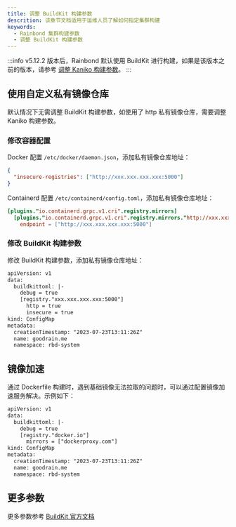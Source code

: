 ```yaml
---
title: 调整 BuildKit 构建参数
descrition: 该章节文档适用于运维人员了解如何指定集群构建
keywords:
  - Rainbond 集群构建参数
  - 调整 BuildKit 构建参数
---
```


:::info
v5.12.2 版本后，Rainbond 默认使用 BuildKit 进行构建，如果是该版本之前的版本，请参考 [调整 Kaniko 构建参数](https://v5.14-docs.rainbond.com/docs/ops-guide/management/kaniko-args)。
:::

## 使用自定义私有镜像仓库

默认情况下无需调整 BuildKit 构建参数，如使用了 http 私有镜像仓库，需要调整 Kaniko 构建参数。

### 修改容器配置

Docker 配置 `/etc/docker/daemon.json`，添加私有镜像仓库地址：

```json
{
  "insecure-registries": ["http://xxx.xxx.xxx.xxx:5000"]
}
```

Containerd 配置 `/etc/containerd/config.toml`，添加私有镜像仓库地址：

```toml
[plugins."io.containerd.grpc.v1.cri".registry.mirrors]
  [plugins."io.containerd.grpc.v1.cri".registry.mirrors."http://xxx.xxx.xxx.xxx:5000"]
    endpoint = ["http://xxx.xxx.xxx.xxx:5000"]
```

### 修改 BuildKit 构建参数

修改 BuildKit 构建参数，添加私有镜像仓库地址：

```diff title="kubectl edit cm goodrain.me -n rbd-system"
apiVersion: v1
data:
  buildkittoml: |-
    debug = true
    [registry."xxx.xxx.xxx.xxx:5000"]
      http = true
      insecure = true
kind: ConfigMap
metadata:
  creationTimestamp: "2023-07-23T13:11:26Z"
  name: goodrain.me
  namespace: rbd-system
```

## 镜像加速

通过 Dockerfile 构建时，遇到基础镜像无法拉取的问题时，可以通过配置镜像加速服务解决。示例如下：

```diff title="kubectl edit cm goodrain.me -n rbd-system"
apiVersion: v1
data:
  buildkittoml: |-
    debug = true
    [registry."docker.io"]
      mirrors = ["dockerproxy.com"]
kind: ConfigMap
metadata:
  creationTimestamp: "2023-07-23T13:11:26Z"
  name: goodrain.me
  namespace: rbd-system
```

## 更多参数

更多参数参考 [BuildKit 官方文档](https://github.com/moby/buildkit)
